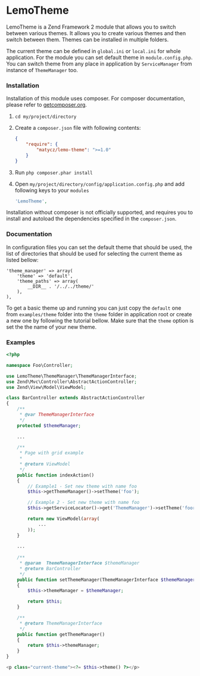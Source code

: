 LemoTheme
====
LemoTheme is a Zend Framework 2 module that allows you to switch between various themes.
It allows you to create various themes and then switch between them. Themes can be installed in multiple folders.

The current theme can be defined in `global.ini` or `local.ini` for whole application. For the module you can set default theme
in `module.config.php`. You can switch theme from any place in application by `ServiceManager` from instance of `ThemeManager` too.

### Installation

Installation of this module uses composer. For composer documentation, please refer to
[getcomposer.org](http://getcomposer.org/).


  1. `cd my/project/directory`
  2. Create a `composer.json` file with following contents:

     ```json
     {
         "require": {
             "matycz/lemo-theme": ">=1.0"
         }
     }
     ```
  3. Run `php composer.phar install`
  4. Open `my/project/directory/config/application.config.php` and add following keys to your `modules`

     ```php
     'LemoTheme',
     ```

Installation without composer is not officially supported, and requires you to install and autoload
the dependencies specified in the `composer.json`.

### Documentation

In configuration files you can set the default theme that should be used, the list of directories
that should be used for selecting the current theme as listed bellow:

    'theme_manager' => array(
        'theme' => 'default',
        'theme_paths' => array(
            __DIR__ . '/../../theme/'
        ),
    ),

To get a basic theme up and running you can just copy the `default` one from `examples/theme` folder into the `theme` folder in application root or create a
new one by following the tutorial bellow. Make sure that the `theme` option is set the the name of your new theme.

### Examples

```php
<?php

namespace Foo\Controller;

use LemoTheme\ThemeManager\ThemeManagerInterface;
use Zend\Mvc\Controller\AbstractActionController;
use Zend\View\Model\ViewModel;

class BarController extends AbstractActionController
{
    /**
     * @var ThemeManagerInterface
     */
    protected $themeManager;
    
    ...

    /**
     * Page with grid example
     *
     * @return ViewModel
     */
    public function indexAction()
    {
        // Example1 - Set new theme with name foo
        $this->getThemeManager()->setTheme('foo');

        // Example 2 - Set new theme with name foo
        $this->getServiceLocator()->get('ThemeManager')->setTheme('foor');

        return new ViewModel(array(
            ...
        ));
    }
    
    ...
    
    /**
     * @param  ThemeManagerInterface $themeManager
     * @return BarController
     */
    public function setThemeManager(ThemeManagerInterface $themeManager)
    {
        $this->themeManager = $themeManager;

        return $this;
    }

    /**
     * @return ThemeManagerInterface
     */
    public function getThemeManager()
    {
        return $this->themeManager;
    }
}
```

```php
<p class="current-theme"><?= $this->theme() ?></p>
```